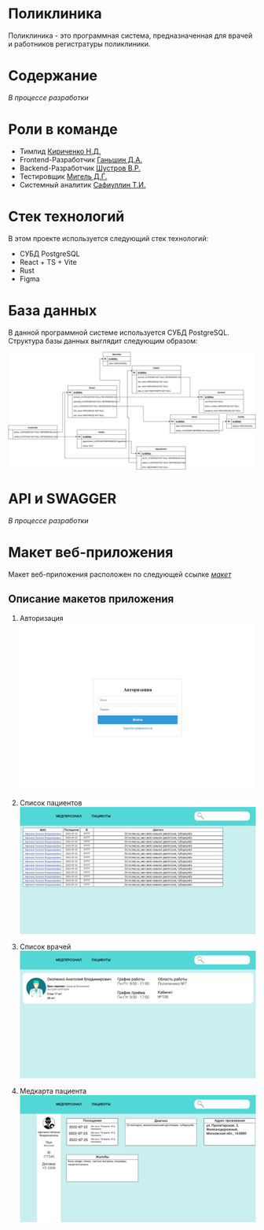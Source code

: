 # Поликлиника

Поликлиника - это программная система, предназначенная для врачей и работников регистратуры поликлиники.

# Содержание
*В процессе разработки*

# Роли в команде
* Тимлид [Кириченко Н.Д.](https://github.com/KirichenkoND)
* Frontend-Разработчик [Ганьшин Д.А.](https://github.com/Cooper-Farnsworth)
* Backend-Разработчик [Шустров В.Р.](https://github.com/ItsEthra)
* Тестировщик [Мигель Д.Г.](https://github.com/DooMiaN)
* Системный аналитик [Сафиуллин Т.И.](https://github.com/SafiullinT)

# Стек технологий
В этом проекте используется следующий стек технологий:
* СУБД PostgreSQL
* React + TS + Vite
* Rust
* Figma

# База данных
В данной программной системе используется СУБД PostgreSQL.
Структура базы данных выглядит следующим образом:

![Alt-текст](img/database.jpg "Схема Базы данных")

# API и SWAGGER
*В процессе разработки*

# Макет веб-приложения
Макет веб-приложения расположен по следующей ссылке [*макет*](https://www.figma.com/file/0ZRSijy5h8b0xTVLDtl7Pj/%D0%9F%D0%BE%D0%BB%D0%B8%D0%BA%D0%BB%D0%B8%D0%BD%D0%B8%D0%BA%D0%B0?type=design&node-id=0-1&mode=design&t=rnU5u2QP7wvDrIpP-0)

## Описание макетов приложения

1. Авторизация
![Alt-текст](img/auth.png "Авторизация")

1. Список пациентов
![Alt-текст](img/patients.png "Список пациентов")

1. Список врачей
![Alt-текст](img/doctors.png "Список врачей")

1. Медкарта пациента
![Alt-текст](img/patient.png "Медкарта пациента")